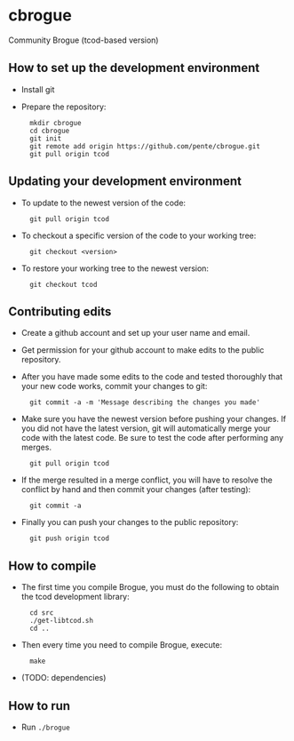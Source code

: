 cbrogue
=======

Community Brogue (tcod-based version)

How to set up the development environment
-----------------------------------------
* Install git
* Prepare the repository:

        mkdir cbrogue
        cd cbrogue
        git init
        git remote add origin https://github.com/pente/cbrogue.git
        git pull origin tcod

Updating your development environment
-------------------------------------
* To update to the newest version of the code:

        git pull origin tcod

* To checkout a specific version of the code to your working tree:

        git checkout <version>

* To restore your working tree to the newest version:

        git checkout tcod

Contributing edits
------------------
* Create a github account and set up your user name and email.
* Get permission for your github account to make edits to the public repository.
* After you have made some edits to the code and tested thoroughly that your
    new code works, commit your changes to git:
        
        git commit -a -m 'Message describing the changes you made'

* Make sure you have the newest version before pushing your changes. If you did
    not have the latest version, git will automatically merge your code with the
    latest code. Be sure to test the code after performing any merges.

        git pull origin tcod

* If the merge resulted in a merge conflict, you will have to resolve the
    conflict by hand and then commit your changes (after testing):

        git commit -a

* Finally you can push your changes to the public repository:

        git push origin tcod


How to compile
--------------
* The first time you compile Brogue, you must do the following to obtain the
    tcod development library:

        cd src
        ./get-libtcod.sh
        cd ..

* Then every time you need to compile Brogue, execute:

        make

* (TODO: dependencies)

How to run
----------
* Run `./brogue`
